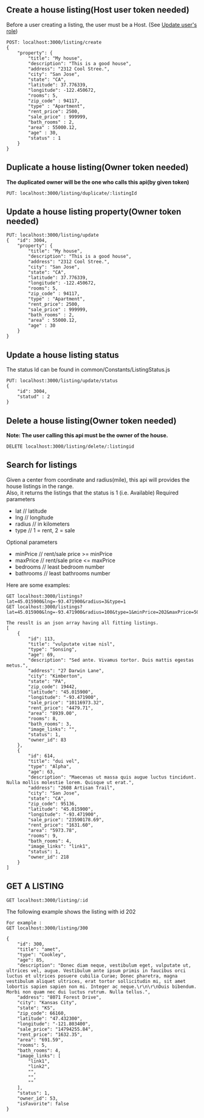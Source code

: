 
## Create a house listing(Host user token needed)

Before a user creating a listing, the user must be a Host.
(See [Update user's role](https://github.com/sfdevshop/PocketRealtorApp/tree/master/server#update-users-role-token-needed))


```
POST: localhost:3000/listing/create
{
    "property": {
        "title": "My house",
        "description": "This is a good house",
        "address": "2312 Cool Stree.",
        "city": "San Jose",
        "state": "CA",
        "latitude": 37.776339,
        "longitude": -122.450672,
        "rooms": 5,
        "zip_code" : 94117,
        "type" : "Apartment",
        "rent_price": 2500,
        "sale_price" : 999999,
        "bath_rooms" : 2,
        "area" : 55000.12,
        "age" : 30,
        "status" : 1
    }
}
```

## Duplicate a house listing(Owner token needed)

**The duplicated owner will be the one who calls this api(by given token)**

```
PUT: localhost:3000/listing/duplicate/:listingId
```

## Update a house listing property(Owner token needed)
```
PUT: localhost:3000/listing/update
{   "id": 3004,
    "property": {
        "title": "My house",
        "description": "This is a good house",
        "address": "2312 Cool Stree.",
        "city": "San Jose",
        "state": "CA",
        "latitude": 37.776339,
        "longitude": -122.450672,
        "rooms": 5,
        "zip_code" : 94117,
        "type" : "Apartment",
        "rent_price": 2500,
        "sale_price" : 999999,
        "bath_rooms" : 2,
        "area" : 55000.12,
        "age" : 30
    }
}
```

## Update a house listing status
The status Id can be found in common/Constants/ListingStatus.js
```
PUT: localhost:3000/listing/update/status
{   
    "id": 3004,
    "statud" : 2
}
```

## Delete a house listing(Owner token needed)

**Note: The user calling this api must be the owner of the house.**

```
DELETE localhost:3000/listing/delete/:listingid
```

## Search for listings
Given a center from coordinate and radius(mile), this api will provides the house listings in the range.  
Also, it returns the listings that the status is 1 (i.e. Available)
Required parameters
- lat // latitude
- lng // longitude
- radius // in kilometers
- type // 1 = rent, 2 = sale

Optional parameters
- minPrice // rent/sale price >= minPrice
- maxPrice // rent/sale price <= maxPrice
- bedrooms // least bedroom number
- bathrooms // least bathrooms number

Here are some examples:
```
GET localhost:3000/listings?lat=45.015900&lng=-93.471900&radius=3&type=1
GET localhost:3000/listings?lat=45.015900&lng=-93.471900&radius=100&type=1&minPrice=202&maxPrice=5000&bedrooms=1&bathrooms=1

The reuslt is an json array having all fitting listings.
[
    {
        "id": 113,
        "title": "vulputate vitae nisl",
        "type": "Sonsing",
        "age": 69,
        "description": "Sed ante. Vivamus tortor. Duis mattis egestas metus.",
        "address": "27 Darwin Lane",
        "city": "Kimberton",
        "state": "PA",
        "zip_code": 19442,
        "latitude": "45.015900",
        "longitude": "-93.471900",
        "sale_price": "10116973.32",
        "rent_price": "4479.71",
        "area": "8939.00",
        "rooms": 8,
        "bath_rooms": 3,
        "image_links": "",
        "status": 1,
        "owner_id": 83
    },
    {
        "id": 614,
        "title": "dui vel",
        "type": "Alpha",
        "age": 63,
        "description": "Maecenas ut massa quis augue luctus tincidunt. Nulla mollis molestie lorem. Quisque ut erat.",
        "address": "2608 Artisan Trail",
        "city": "San Jose",
        "state": "CA",
        "zip_code": 95136,
        "latitude": "45.015900",
        "longitude": "-93.471900",
        "sale_price": "23590178.69",
        "rent_price": "1631.60",
        "area": "5973.78",
        "rooms": 9,
        "bath_rooms": 4,
        "image_links": "link1",
        "status": 1,
        "owner_id": 218
    }
]
```

## GET A LISTING
```
GET localhost:3000/listing/:id
```
The following example shows the listing with id 202
```
For example : 
GET localhost:3000/listing/300

{
    "id": 300,
    "title": "amet",
    "type": "Cookley",
    "age": 85,
    "description": "Donec diam neque, vestibulum eget, vulputate ut, ultrices vel, augue. Vestibulum ante ipsum primis in faucibus orci luctus et ultrices posuere cubilia Curae; Donec pharetra, magna vestibulum aliquet ultrices, erat tortor sollicitudin mi, sit amet lobortis sapien sapien non mi. Integer ac neque.\r\n\r\nDuis bibendum. Morbi non quam nec dui luctus rutrum. Nulla tellus.",
    "address": "8071 Forest Drive",
    "city": "Kansas City",
    "state": "KS",
    "zip_code": 66160,
    "latitude": "47.432300",
    "longitude": "-121.803400",
    "sale_price": "14794255.84",
    "rent_price": "1632.35",
    "area": "691.59",
    "rooms": 5,
    "bath_rooms": 4,
    "image_links": [
        "link1",
        "link2",
        "",
        "",
        ""
    ],
    "status": 1,
    "owner_id": 53,
    "isFavorite": false
}
```
